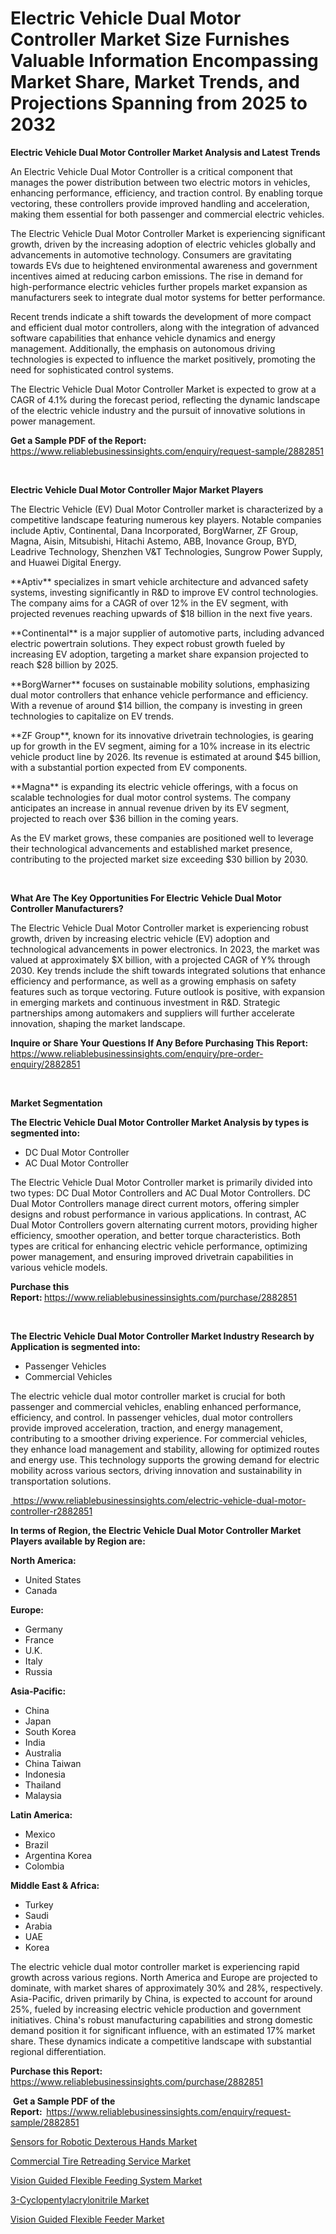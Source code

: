 <p><h1>Electric Vehicle Dual Motor Controller Market Size Furnishes Valuable Information Encompassing Market Share, Market Trends, and Projections Spanning from 2025 to 2032</h1></p><p><strong>Electric Vehicle Dual Motor Controller Market Analysis and Latest Trends</strong></p>
<p><p>An Electric Vehicle Dual Motor Controller is a critical component that manages the power distribution between two electric motors in vehicles, enhancing performance, efficiency, and traction control. By enabling torque vectoring, these controllers provide improved handling and acceleration, making them essential for both passenger and commercial electric vehicles.</p><p>The Electric Vehicle Dual Motor Controller Market is experiencing significant growth, driven by the increasing adoption of electric vehicles globally and advancements in automotive technology. Consumers are gravitating towards EVs due to heightened environmental awareness and government incentives aimed at reducing carbon emissions. The rise in demand for high-performance electric vehicles further propels market expansion as manufacturers seek to integrate dual motor systems for better performance.</p><p>Recent trends indicate a shift towards the development of more compact and efficient dual motor controllers, along with the integration of advanced software capabilities that enhance vehicle dynamics and energy management. Additionally, the emphasis on autonomous driving technologies is expected to influence the market positively, promoting the need for sophisticated control systems.</p><p>The Electric Vehicle Dual Motor Controller Market is expected to grow at a CAGR of 4.1% during the forecast period, reflecting the dynamic landscape of the electric vehicle industry and the pursuit of innovative solutions in power management.</p></p>
<p><strong>Get a Sample PDF of the Report:&nbsp;</strong> <a href="https://www.reliablebusinessinsights.com/enquiry/request-sample/2882851?utm_campaign=100&utm_medium=2&utm_source=Github&utm_content=ia&utm_term=13032025&utm_id=electric-vehicle-dual-motor-controller">https://www.reliablebusinessinsights.com/enquiry/request-sample/2882851</a></p>
<p>&nbsp;</p>
<p><strong>Electric Vehicle Dual Motor Controller Major Market Players</strong></p>
<p><p>The Electric Vehicle (EV) Dual Motor Controller market is characterized by a competitive landscape featuring numerous key players. Notable companies include Aptiv, Continental, Dana Incorporated, BorgWarner, ZF Group, Magna, Aisin, Mitsubishi, Hitachi Astemo, ABB, Inovance Group, BYD, Leadrive Technology, Shenzhen V&T Technologies, Sungrow Power Supply, and Huawei Digital Energy.</p><p>**Aptiv** specializes in smart vehicle architecture and advanced safety systems, investing significantly in R&D to improve EV control technologies. The company aims for a CAGR of over 12% in the EV segment, with projected revenues reaching upwards of $18 billion in the next five years.</p><p>**Continental** is a major supplier of automotive parts, including advanced electric powertrain solutions. They expect robust growth fueled by increasing EV adoption, targeting a market share expansion projected to reach $28 billion by 2025.</p><p>**BorgWarner** focuses on sustainable mobility solutions, emphasizing dual motor controllers that enhance vehicle performance and efficiency. With a revenue of around $14 billion, the company is investing in green technologies to capitalize on EV trends.</p><p>**ZF Group**, known for its innovative drivetrain technologies, is gearing up for growth in the EV segment, aiming for a 10% increase in its electric vehicle product line by 2026. Its revenue is estimated at around $45 billion, with a substantial portion expected from EV components.</p><p>**Magna** is expanding its electric vehicle offerings, with a focus on scalable technologies for dual motor control systems. The company anticipates an increase in annual revenue driven by its EV segment, projected to reach over $36 billion in the coming years.</p><p>As the EV market grows, these companies are positioned well to leverage their technological advancements and established market presence, contributing to the projected market size exceeding $30 billion by 2030.</p></p>
<p>&nbsp;</p>
<p><strong>What Are The Key Opportunities For Electric Vehicle Dual Motor Controller Manufacturers?</strong></p>
<p><p>The Electric Vehicle Dual Motor Controller market is experiencing robust growth, driven by increasing electric vehicle (EV) adoption and technological advancements in power electronics. In 2023, the market was valued at approximately $X billion, with a projected CAGR of Y% through 2030. Key trends include the shift towards integrated solutions that enhance efficiency and performance, as well as a growing emphasis on safety features such as torque vectoring. Future outlook is positive, with expansion in emerging markets and continuous investment in R&D. Strategic partnerships among automakers and suppliers will further accelerate innovation, shaping the market landscape.</p></p>
<p><strong>Inquire or Share Your Questions If Any Before Purchasing This Report:</strong> <a href="https://www.reliablebusinessinsights.com/enquiry/pre-order-enquiry/2882851?utm_campaign=100&utm_medium=2&utm_source=Github&utm_content=ia&utm_term=13032025&utm_id=electric-vehicle-dual-motor-controller">https://www.reliablebusinessinsights.com/enquiry/pre-order-enquiry/2882851</a></p>
<p>&nbsp;</p>
<p><strong>Market Segmentation</strong></p>
<p><strong>The Electric Vehicle Dual Motor Controller Market Analysis by types is segmented into:</strong></p>
<p><ul><li>DC Dual Motor Controller</li><li>AC Dual Motor Controller</li></ul></p>
<p><p>The Electric Vehicle Dual Motor Controller market is primarily divided into two types: DC Dual Motor Controllers and AC Dual Motor Controllers. DC Dual Motor Controllers manage direct current motors, offering simpler designs and robust performance in various applications. In contrast, AC Dual Motor Controllers govern alternating current motors, providing higher efficiency, smoother operation, and better torque characteristics. Both types are critical for enhancing electric vehicle performance, optimizing power management, and ensuring improved drivetrain capabilities in various vehicle models.</p></p>
<p><strong>Purchase this Report:&nbsp;</strong><a href="https://www.reliablebusinessinsights.com/purchase/2882851?utm_campaign=100&utm_medium=2&utm_source=Github&utm_content=ia&utm_term=13032025&utm_id=electric-vehicle-dual-motor-controller">https://www.reliablebusinessinsights.com/purchase/2882851</a></p>
<p>&nbsp;</p>
<p><strong>The Electric Vehicle Dual Motor Controller Market Industry Research by Application is segmented into:</strong></p>
<p><ul><li>Passenger Vehicles</li><li>Commercial Vehicles</li></ul></p>
<p><p>The electric vehicle dual motor controller market is crucial for both passenger and commercial vehicles, enabling enhanced performance, efficiency, and control. In passenger vehicles, dual motor controllers provide improved acceleration, traction, and energy management, contributing to a smoother driving experience. For commercial vehicles, they enhance load management and stability, allowing for optimized routes and energy use. This technology supports the growing demand for electric mobility across various sectors, driving innovation and sustainability in transportation solutions.</p></p>
<p><a href="https://www.reliablebusinessinsights.com/electric-vehicle-dual-motor-controller-r2882851?utm_campaign=100&utm_medium=2&utm_source=Github&utm_content=ia&utm_term=13032025&utm_id=electric-vehicle-dual-motor-controller">&nbsp;https://www.reliablebusinessinsights.com/electric-vehicle-dual-motor-controller-r2882851</a></p>
<p><strong>In terms of Region, the Electric Vehicle Dual Motor Controller Market Players available by Region are:</strong></p>
<p>
    <p> <strong> North America: </strong>
        <ul>
            <li>United States</li>
            <li>Canada</li>
        </ul>
        </p> 
    <p> <strong> Europe: </strong>
        <ul>
            <li>Germany</li>
            <li>France</li>
            <li>U.K.</li>
            <li>Italy</li>
            <li>Russia</li>
        </ul>
        </p> 
    <p> <strong> Asia-Pacific: </strong>
        <ul>
            <li>China</li>
            <li>Japan</li>
            <li>South Korea</li>
            <li>India</li>
            <li>Australia</li>
            <li>China Taiwan</li>
            <li>Indonesia</li>
            <li>Thailand</li>
            <li>Malaysia</li>
        </ul>
        </p> 
    <p> <strong> Latin America: </strong>
        <ul>
            <li>Mexico</li>
            <li>Brazil</li>
            <li>Argentina Korea</li>
            <li>Colombia</li>
        </ul>
        </p> 
    <p> <strong> Middle East & Africa: </strong>
        <ul>
            <li>Turkey</li>
            <li>Saudi</li>
            <li>Arabia</li>
            <li>UAE</li>
            <li>Korea</li>
        </ul>
    </p>
    </p>
<p><p>The electric vehicle dual motor controller market is experiencing rapid growth across various regions. North America and Europe are projected to dominate, with market shares of approximately 30% and 28%, respectively. Asia-Pacific, driven primarily by China, is expected to account for around 25%, fueled by increasing electric vehicle production and government initiatives. China's robust manufacturing capabilities and strong domestic demand position it for significant influence, with an estimated 17% market share. These dynamics indicate a competitive landscape with substantial regional differentiation.</p></p>
<p><strong>Purchase this Report: </strong><a href="https://www.reliablebusinessinsights.com/purchase/2882851?utm_campaign=100&utm_medium=2&utm_source=Github&utm_content=ia&utm_term=13032025&utm_id=electric-vehicle-dual-motor-controller">https://www.reliablebusinessinsights.com/purchase/2882851</a></p>
<p>&nbsp;<strong>Get a Sample PDF of the Report:&nbsp;&nbsp;</strong><a href="https://www.reliablebusinessinsights.com/enquiry/request-sample/2882851?utm_campaign=100&utm_medium=2&utm_source=Github&utm_content=ia&utm_term=13032025&utm_id=electric-vehicle-dual-motor-controller">https://www.reliablebusinessinsights.com/enquiry/request-sample/2882851</a></p>
<p><strong></strong></p>
<p><p><a href="https://github.com/ilanarohalgh/Market-Research-Report-List-1/blob/main/sensors-for-robotic-dexterous-hands-market.md?utm_campaign=100&utm_medium=2&utm_source=Github&utm_content=ia&utm_term=13032025&utm_id=electric-vehicle-dual-motor-controller">Sensors for Robotic Dexterous Hands Market</a></p><p><a href="https://github.com/frodanlert/Market-Research-Report-List-1/blob/main/commercial-tire-retreading-service-market.md?utm_campaign=100&utm_medium=2&utm_source=Github&utm_content=ia&utm_term=13032025&utm_id=electric-vehicle-dual-motor-controller">Commercial Tire Retreading Service Market</a></p><p><a href="https://github.com/iperitvik8/Market-Research-Report-List-1/blob/main/vision-guided-flexible-feeding-system-market.md?utm_campaign=100&utm_medium=2&utm_source=Github&utm_content=ia&utm_term=13032025&utm_id=electric-vehicle-dual-motor-controller">Vision Guided Flexible Feeding System Market</a></p><p><a href="https://github.com/snaikraso/Market-Research-Report-List-1/blob/main/3-cyclopentylacrylonitrile-market.md?utm_campaign=100&utm_medium=2&utm_source=Github&utm_content=ia&utm_term=13032025&utm_id=electric-vehicle-dual-motor-controller">3-Cyclopentylacrylonitrile Market</a></p><p><a href="https://github.com/kadutjoelly83/Market-Research-Report-List-1/blob/main/vision-guided-flexible-feeder-market.md?utm_campaign=100&utm_medium=2&utm_source=Github&utm_content=ia&utm_term=13032025&utm_id=electric-vehicle-dual-motor-controller">Vision Guided Flexible Feeder Market</a></p></p>